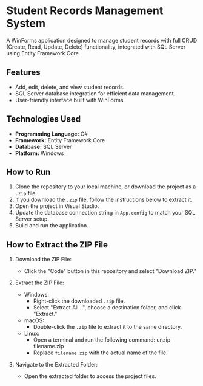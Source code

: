 # Student Records Management System
A WinForms application designed to manage student records with full CRUD (Create, Read, Update, Delete) functionality, integrated with SQL Server using Entity Framework Core.

## Features
- Add, edit, delete, and view student records.
- SQL Server database integration for efficient data management.
- User-friendly interface built with WinForms.

## Technologies Used
- **Programming Language:** C#
- **Framework:** Entity Framework Core
- **Database:** SQL Server
- **Platform:** Windows

## How to Run
1. Clone the repository to your local machine, or download the project as a `.zip` file.
2. If you download the `.zip` file, follow the instructions below to extract it.
3. Open the project in Visual Studio.
4. Update the database connection string in `App.config` to match your SQL Server setup.
5. Build and run the application.

## How to Extract the ZIP File
1. Download the ZIP File:
   - Click the "Code" button in this repository and select "Download ZIP."

2. Extract the ZIP File:
   - Windows:
     - Right-click the downloaded `.zip` file.
     - Select "Extract All...", choose a destination folder, and click "Extract."
   - macOS:
     - Double-click the `.zip` file to extract it to the same directory.
   - Linux:
     - Open a terminal and run the following command:
       unzip filename.zip
     - Replace `filename.zip` with the actual name of the file.

3. Navigate to the Extracted Folder:
   - Open the extracted folder to access the project files.
